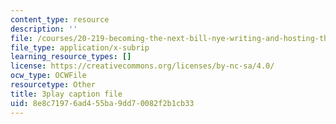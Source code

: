 ```yaml
---
content_type: resource
description: ''
file: /courses/20-219-becoming-the-next-bill-nye-writing-and-hosting-the-educational-show-january-iap-2015/8e8c71976ad455ba9dd70082f2b1cb33_bxyqAe8Fd68.vtt
file_type: application/x-subrip
learning_resource_types: []
license: https://creativecommons.org/licenses/by-nc-sa/4.0/
ocw_type: OCWFile
resourcetype: Other
title: 3play caption file
uid: 8e8c7197-6ad4-55ba-9dd7-0082f2b1cb33
---
```

